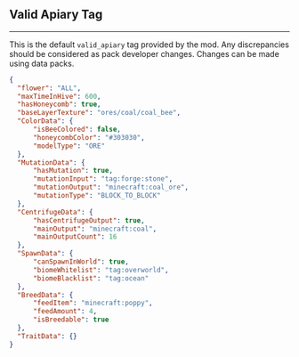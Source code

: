 ## **Valid Apiary Tag**
***
This is the default `valid_apiary` tag provided by the mod. Any discrepancies should be considered as pack developer changes. Changes can be made using data packs.

```json
{  
  "flower": "ALL",  
  "maxTimeInHive": 600,  
  "hasHoneycomb": true,  
  "baseLayerTexture": "ores/coal/coal_bee",  
  "ColorData": {  
	  "isBeeColored": false,  
	  "honeycombColor": "#303030",  
	  "modelType": "ORE"  
  },  
  "MutationData": {  
	  "hasMutation": true,  
	  "mutationInput": "tag:forge:stone",  
	  "mutationOutput": "minecraft:coal_ore",  
	  "mutationType": "BLOCK_TO_BLOCK"  
  },  
  "CentrifugeData": {  
	  "hasCentrifugeOutput": true,  
	  "mainOutput": "minecraft:coal",  
	  "mainOutputCount": 16  
  },  
  "SpawnData": {  
	  "canSpawnInWorld": true,  
	  "biomeWhitelist": "tag:overworld",  
	  "biomeBlacklist": "tag:ocean"  
  },  
  "BreedData": {  
	  "feedItem": "minecraft:poppy",  
	  "feedAmount": 4,  
	  "isBreedable": true  
  },  
  "TraitData": {}  
}
```
<!--stackedit_data:
eyJoaXN0b3J5IjpbLTE1Njg3MDcxNDFdfQ==
-->